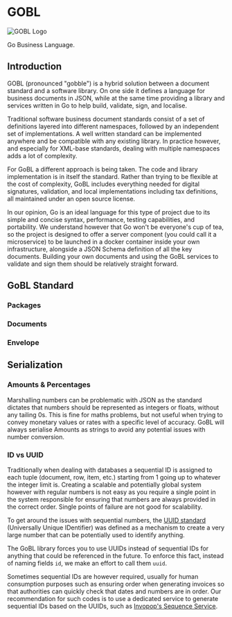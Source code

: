 # GOBL

![GOBL Logo](https://github.com/invopop/gobl/blob/main/gobl_logo_black_rgb.svg?raw=true)

Go Business Language. 

## Introduction

GOBL (pronounced "gobble") is a hybrid solution between a document standard and a software library. On one side it defines a language for business documents in JSON, while at the same time providing a library and services written in Go to help build, validate, sign, and localise.

Traditional software business document standards consist of a set of definitions layered into different namespaces, followed by an independent set of implementations. A well written standard can be implemented anywhere and be compatible with any existing library. In practice however, and especially for XML-base standards, dealing with multiple namespaces adds a lot of complexity.

For GoBL a different approach is being taken. The code and library implementation is in itself the standard. Rather than trying to be flexible at the cost of complexity, GoBL includes everything needed for digital signatures, validation, and local implementations including tax definitions, all maintained under an open source license.

In our opinion, Go is an ideal language for this type of project due to its simple and concise syntax, performance, testing capabilities, and portability. We understand however that Go won't be everyone's cup of tea, so the project is designed to offer a server component (you could call it a microservice) to be launched in a docker container inside your own infrastructure, alongside a JSON Schema definition of all the key documents. Building your own documents and using the GoBL services to validate and sign them should be relatively straight forward.

## GoBL Standard

### Packages



### Documents


### Envelope


## Serialization

### Amounts & Percentages

Marshalling numbers can be problematic with JSON as the standard dictates that numbers should be represented as integers or floats, without any tailing 0s. This is fine for maths problems, but not useful when trying to convey monetary values or rates with a specific level of accuracy. GoBL will always serialise Amounts as strings to avoid any potential issues with number conversion.

### ID vs UUID

Traditionally when dealing with databases a sequential ID is assigned to each tuple (document, row, item, etc.) starting from 1 going up to whatever the integer limit is. Creating a scalable and potentially global system however with regular numbers is not easy as you require a single point in the system responsible for ensuring that numbers are always provided in the correct order. Single points of failure are not good for scalability.

To get around the issues with sequential numbers, the [UUID standard](https://tools.ietf.org/html/rfc4122) (Universally Unique IDentifier) was defined as a mechanism to create a very large number that can be potentially used to identify anything.

The GoBL library forces you to use UUIDs instead of sequential IDs for anything that could be referenced in the future. To enforce this fact, instead of naming fields `id`, we make an effort to call them `uuid`.

Sometimes sequential IDs are however required, usually for human consumption purposes such as ensuring order when generating invoices so that authorities can quickly check that dates and numbers are in order. Our recommendation for such codes is to use a dedicated service to generate sequential IDs based on the UUIDs, such as [Invopop's Sequence Service](https://invopop.com).

